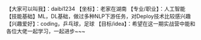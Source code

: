 【大家可以叫我】：daibi1234
【坐标】：老家在湖南
【专业/职业】：人工智能
【技能基础】ML，DL基础，做过多种NLP下游任务，对Deploy技术比较感兴趣
【兴趣爱好】：coding，乒乓球，足球
【目标/idea】：希望在这一期实战营中能和各位大佬一起学习，一起进步~~~
